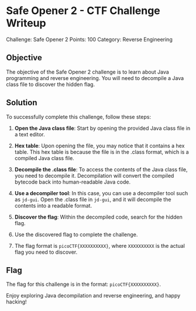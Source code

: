 # Safe Opener 2 - CTF Challenge Writeup

Challenge: Safe Opener 2
Points: 100
Category: Reverse Engineering

## Objective
The objective of the Safe Opener 2 challenge is to learn about Java programming and reverse engineering. You will need to decompile a Java class file to discover the hidden flag.

## Solution
To successfully complete this challenge, follow these steps:

1. **Open the Java class file**: Start by opening the provided Java class file in a text editor.

2. **Hex table**: Upon opening the file, you may notice that it contains a hex table. This hex table is because the file is in the .class format, which is a compiled Java class file.

3. **Decompile the .class file**: To access the contents of the Java class file, you need to decompile it. Decompilation will convert the compiled bytecode back into human-readable Java code.

4. **Use a decompiler tool**: In this case, you can use a decompiler tool such as ```jd-gui```. Open the .class file in ```jd-gui```, and it will decompile the contents into a readable format.

5. **Discover the flag**: Within the decompiled code, search for the hidden flag.

6. Use the discovered flag to complete the challenge.

7. The flag format is `picoCTF{XXXXXXXXXX}`, where `XXXXXXXXXX` is the actual flag you need to discover.

## Flag
The flag for this challenge is in the format: `picoCTF{XXXXXXXXXX}`.

Enjoy exploring Java decompilation and reverse engineering, and happy hacking!
